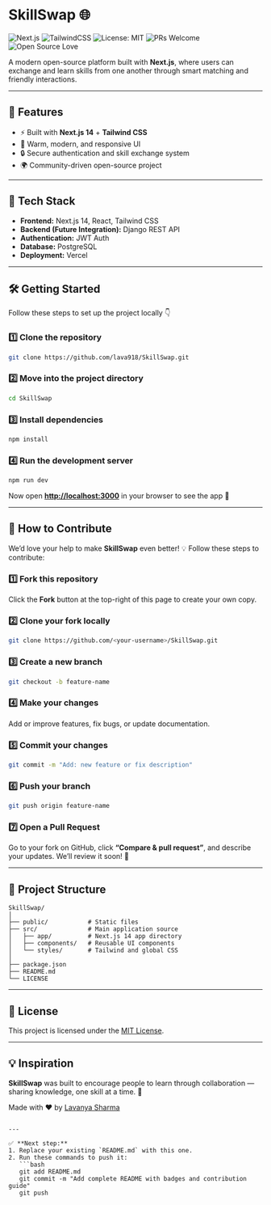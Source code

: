 # SkillSwap 🌐

![Next.js](https://img.shields.io/badge/Next.js-14-black?logo=next.js)
![TailwindCSS](https://img.shields.io/badge/Tailwind_CSS-blue?logo=tailwind-css)
![License: MIT](https://img.shields.io/badge/License-MIT-green.svg)
![PRs Welcome](https://img.shields.io/badge/PRs-welcome-brightgreen.svg)
![Open Source Love](https://badges.frapsoft.com/os/v1/open-source.svg?v=103)

A modern open-source platform built with **Next.js**, where users can exchange and learn skills from one another through smart matching and friendly interactions.

---

## 🚀 Features
- ⚡ Built with **Next.js 14** + **Tailwind CSS**
- 🎨 Warm, modern, and responsive UI
- 🔒 Secure authentication and skill exchange system
- 🌍 Community-driven open-source project

---

## 🧠 Tech Stack
- **Frontend:** Next.js 14, React, Tailwind CSS  
- **Backend (Future Integration):** Django REST API  
- **Authentication:** JWT Auth  
- **Database:** PostgreSQL  
- **Deployment:** Vercel  

---

## 🛠️ Getting Started

Follow these steps to set up the project locally 👇

### 1️⃣ Clone the repository
```bash
git clone https://github.com/lava918/SkillSwap.git
````

### 2️⃣ Move into the project directory

```bash
cd SkillSwap
```

### 3️⃣ Install dependencies

```bash
npm install
```

### 4️⃣ Run the development server

```bash
npm run dev
```

Now open **[http://localhost:3000](http://localhost:3000)** in your browser to see the app 🚀

---

## 🤝 How to Contribute

We’d love your help to make **SkillSwap** even better! 💡
Follow these steps to contribute:

### 1️⃣ Fork this repository

Click the **Fork** button at the top-right of this page to create your own copy.

### 2️⃣ Clone your fork locally

```bash
git clone https://github.com/<your-username>/SkillSwap.git
```

### 3️⃣ Create a new branch

```bash
git checkout -b feature-name
```

### 4️⃣ Make your changes

Add or improve features, fix bugs, or update documentation.

### 5️⃣ Commit your changes

```bash
git commit -m "Add: new feature or fix description"
```

### 6️⃣ Push your branch

```bash
git push origin feature-name
```

### 7️⃣ Open a Pull Request

Go to your fork on GitHub, click **“Compare & pull request”**, and describe your updates.
We’ll review it soon! 🙌

---

## 🧩 Project Structure

```
SkillSwap/
│
├── public/           # Static files
├── src/              # Main application source
│   ├── app/          # Next.js 14 app directory
│   ├── components/   # Reusable UI components
│   └── styles/       # Tailwind and global CSS
│
├── package.json
├── README.md
└── LICENSE
```

---

## 📜 License

This project is licensed under the [MIT License](LICENSE).

---

## 💡 Inspiration

**SkillSwap** was built to encourage people to learn through collaboration — sharing knowledge, one skill at a time. 🌱

Made with ❤️ by [Lavanya Sharma](https://github.com/lava918)

````

---

✅ **Next step:**  
1. Replace your existing `README.md` with this one.  
2. Run these commands to push it:  
   ```bash
   git add README.md
   git commit -m "Add complete README with badges and contribution guide"
   git push
````

